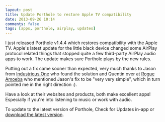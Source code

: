 ```yaml
---
layout: post
title: Update Porthole to restore Apple TV compatibility
date: 2013-09-26 10:14
comments: false
tags: [apps, porthole, airplay, updates]
---
```


I just released Porthole v1.4.4 which restores compatibility with the Apple TV.
Apple's latest update for the little black device changed some AirPlay protocol
related things that stopped quite a few third-party AirPlay audio apps to work.
The update makes sure Porthole plays by the new rules.

<!-- more -->

Putting out a fix came sooner than expected, very much thanks to Jason from 
[Industrious One](http://industriousone.com/) who found the solution and Quentin
over at [Rogue Amoeba](http://www.rogueamoeba.com/) who mentioned Jason's 
fix to be "very very simple", which in turn pointed me in the right direction :). 

Have a look at their websites and products, both make excellent apps!
Especially if you're into listening to music or work with audio.

To update to the latest version of Porthole, Check for Updates in-app or
[download the latest version](http://www.getporthole.com/download).
